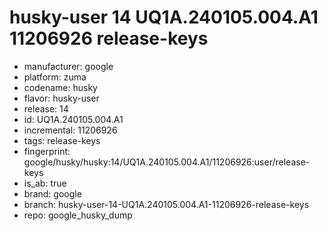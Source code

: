 # husky-user 14 UQ1A.240105.004.A1 11206926 release-keys
- manufacturer: google
- platform: zuma
- codename: husky
- flavor: husky-user
- release: 14
- id: UQ1A.240105.004.A1
- incremental: 11206926
- tags: release-keys
- fingerprint: google/husky/husky:14/UQ1A.240105.004.A1/11206926:user/release-keys
- is_ab: true
- brand: google
- branch: husky-user-14-UQ1A.240105.004.A1-11206926-release-keys
- repo: google_husky_dump
